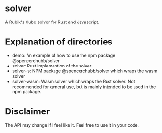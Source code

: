 # solver

A Rubik's Cube solver for Rust and Javascript.

# Explanation of directories
- demo: An example of how to use the npm package @spencerchubb/solver
- solver: Rust implemention of the solver
- solver-js: NPM package @spencerchubb/solver which wraps the wasm solver
- solver-wasm: Wasm solver which wraps the Rust solver. Not recommended for general use, but is mainly intended to be used in the npm package.

# Disclaimer

The API may change if I feel like it. Feel free to use it in your code.
